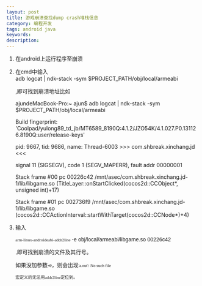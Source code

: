 ```yaml
---
layout: post
title: 游戏崩溃查找dump crash堆栈信息
category: 编程开发
tags: android java
keywords: 
description: 
---
```


 

1.  在android上运行程序至崩溃

2.  在cmd中输入\
     adb logcat | ndk-stack -sym \$PROJECT\_PATH/obj/local/armeabi

    ,即可找到崩溃地址比如

    ajundeMacBook-Pro:\~ ajun\$ adb logcat | ndk-stack -sym
    \$PROJECT\_PATH/obj/local/armeabi 

    Build fingerprint:
    'Coolpad/yulong89\_td\_jb/MT6589\_8190Q:4.1.2/JZO54K/4.1.027.P0.131126.8190Q:user/release-keys'

    pid: 9667, tid: 9686, name: Thread-6003  \>\>\>
    com.shbreak.xinchang.jd \<\<\<

    signal 11 (SIGSEGV), code 1 (SEGV\_MAPERR), fault addr 00000001

    Stack frame \#00  pc 00226c42
     /mnt/asec/com.shbreak.xinchang.jd-1/lib/libgame.so
    (TitleLayer::onStartClicked(cocos2d::CCObject\*, unsigned int)+17)

    Stack frame \#01  pc 002736f9
     /mnt/asec/com.shbreak.xinchang.jd-1/lib/libgame.so
    (cocos2d::CCActionInterval::startWithTarget(cocos2d::CCNode\*)+4)

3.  <span style="font-family:微软雅黑, sans-serif;">输入</span>

    <span style="font-family:微软雅黑, sans-serif;"><span
    style="font-family:Menlo;font-size:11px;line-height:normal;">arm-linux-androideabi-addr2line</span> -e
    obj/local/armeabi/libgame.so 00226c42</span>

    <span
    style="font-family:微软雅黑, sans-serif;">,即可找到崩溃的文件及其行号。</span>

    <span
    style="font-family:'微软雅黑, sans-serif';">如果没加参数-e，则会出现</span><span
    style="font-family:Menlo;font-size:11px;line-height:normal;">'a.out':
    No such file</span>

    <span style="font-family:Menlo;"><span
    style="font-size:11px;line-height:normal;">宏定义的无法用addr2line定位到。</span></span>









